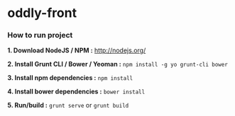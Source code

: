 oddly-front
===========


### How to run project

**1. Download NodeJS / NPM :** http://nodejs.org/

**2. Install Grunt CLI / Bower / Yeoman :** `npm install -g yo grunt-cli bower`

**3. Install npm dependencies :** `npm install`

**4. Install bower dependencies :** `bower install`

**5. Run/build :** `grunt serve` or `grunt build`
